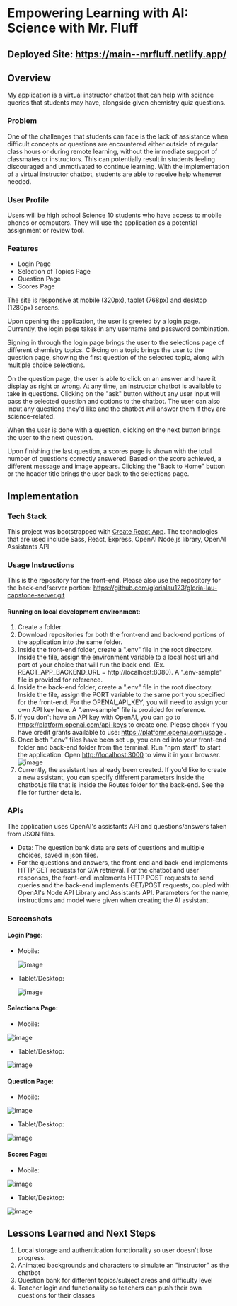 # Empowering Learning with AI: Science with Mr. Fluff

## Deployed Site: https://main--mrfluff.netlify.app/

## Overview

My application is a virtual instructor chatbot that can help with science queries that students may have, alongside given chemistry quiz questions.

### Problem

One of the challenges that students can face is the lack of assistance when difficult concepts or questions are encountered either outside of regular class hours or during remote learning, without the immediate support of classmates or instructors. This can potentially result in students feeling discouraged and unmotivated to continue learning. With the implementation of a virtual instructor chatbot, students are able to receive help whenever needed.

### User Profile

Users will be high school Science 10 students who have access to mobile phones or computers. They will use the application as a potential assignment or review tool.

### Features
- Login Page
- Selection of Topics Page
- Question Page
- Scores Page
  
The site is responsive at mobile (320px), tablet (768px) and desktop (1280px) screens.

Upon opening the application, the user is greeted by a login page. Currently, the login page takes in any username and password combination.

Signing in through the login page brings the user to the selections page of different chemistry topics.
Clikcing on a topic brings the user to the question page, showing the first question of the selected topic, along with multiple choice selections.

On the question page, the user is able to click on an answer and have it display as right or wrong. At any time, an instructor chatbot is available to take in questions. Clicking on the "ask" button without any user input will pass the selected question and options to the chatbot. The user can also input any questions they'd like and the chatbot will answer them if they are science-related. 

When the user is done with a question, clicking on the next button brings the user to the next question.

Upon finishing the last question, a scores page is shown with the total number of questions correctly answered. Based on the score achieved, a different message and image appears. Clicking the "Back to Home" button or the header title brings the user back to the selections page.

## Implementation

### Tech Stack
This project was bootstrapped with [Create React App](https://github.com/facebook/create-react-app). The technologies that are used include Sass, React, Express, OpenAI Node.js library, OpenAI Assistants API

### Usage Instructions
This is the repository for the front-end. Please also use the repository for the back-end/server portion: https://github.com/glorialau123/gloria-lau-capstone-server.git  

#### Running on local development environment:
1. Create a folder.
2. Download repositories for both the front-end and back-end portions of the application into the same folder.
3. Inside the front-end folder, create a ".env" file in the root directory. Inside the file, assign the environment variable to a local host url and port of your choice that will run the back-end. (Ex. REACT_APP_BACKEND_URL = http://localhost:8080). A ".env-sample" file is provided for reference.
4. Inside the back-end folder, create a ".env" file in the root directory. Inside the file, assign the PORT variable to the same port you specified for the front-end. For the OPENAI_API_KEY, you will need to assign your own API key here. A ".env-sample" file is provided for reference.
5. If you don't have an API key with OpenAI, you can go to https://platform.openai.com/api-keys to create one. Please check if you have credit grants available to use: https://platform.openai.com/usage .
6. Once both ".env" files have been set up, you can cd into your front-end folder and back-end folder from the terminal. Run "npm start" to start the application. Open [http://localhost:3000](http://localhost:3000) to view it in your browser.
![image](https://github.com/glorialau123/gloria-lau-capstone-client/assets/96962463/da6156e5-64fe-499d-98eb-6264aefc2b2c)
7. Currently, the assistant has already been created. If you'd like to create a new assistant, you can specify different parameters inside the chatbot.js file that is inside the Routes folder for the back-end. See the file for further details.



### APIs

The application uses OpenAI's assistants API and questions/answers taken from JSON files.
- Data: The question bank data are sets of questions and multiple choices, saved in json files.
- For the questions and answers, the front-end and back-end implements HTTP GET requests for Q/A retrieval. For the chatbot and user responses, the front-end implements HTTP POST requests to send queries and the back-end implements GET/POST requests, coupled with OpenAI's Node API Library and Assistants API. Parameters for the name, instructions and model were given when creating the AI assistant.  

### Screenshots
#### Login Page:
- Mobile:
  
  ![image](https://github.com/glorialau123/gloria-lau-capstone-client/assets/96962463/ace52214-3d6d-4f36-9b3d-2a02bfc07947)
- Tablet/Desktop:
  
  ![image](https://github.com/glorialau123/gloria-lau-capstone-client/assets/96962463/c1ab4ee2-56af-456b-96a7-b9a3f0f196d9)


#### Selections Page:
- Mobile:
  
![image](https://github.com/glorialau123/gloria-lau-capstone-client/assets/96962463/3cbe5dba-8679-41cc-9f1b-d4f3a4409af9)
- Tablet/Desktop:
  
![image](https://github.com/glorialau123/gloria-lau-capstone-client/assets/96962463/4be75a68-3ae9-4c25-9825-1ef88ac5deee)


#### Question Page:
- Mobile:
  
![image](https://github.com/glorialau123/gloria-lau-capstone-client/assets/96962463/7a9fcfab-a3b5-4c91-8755-f977fa11e2bb)
- Tablet/Desktop:
  
![image](https://github.com/glorialau123/gloria-lau-capstone-client/assets/96962463/59f11557-770a-4b49-912f-23b9d402fe63)

#### Scores Page:
- Mobile:
  
![image](https://github.com/glorialau123/gloria-lau-capstone-client/assets/96962463/90333a1f-c352-42e3-86b7-2f6fc70fabd3)
- Tablet/Desktop:

![image](https://github.com/glorialau123/gloria-lau-capstone-client/assets/96962463/69a54c78-8ebe-4313-a420-6fa7cb12f135)

## Lessons Learned and Next Steps


1. Local storage and authentication functionality so user doesn't lose progress.
2. Animated backgrounds and characters to simulate an "instructor" as the chatbot
3. Question bank for different topics/subject areas and difficulty level
4. Teacher login and functionality so teachers can push their own questions for their classes
